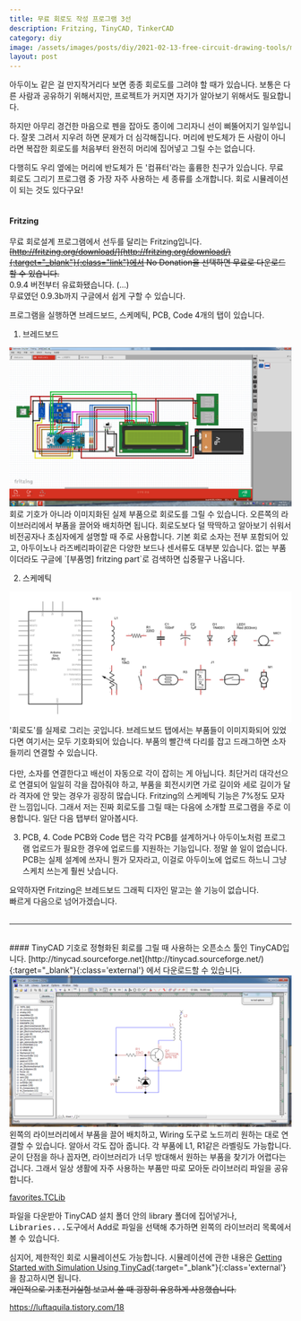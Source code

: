 ```yaml
---
title: 무료 회로도 작성 프로그램 3선
description: Fritzing, TinyCAD, TinkerCAD
category: diy
image: /assets/images/posts/diy/2021-02-13-free-circuit-drawing-tools/main.png
layout: post
---
```


아두이노 같은 걸 만지작거리다 보면 종종 회로도를 그려야 할 때가 있습니다. 보통은 다른 사람과 공유하기 위해서지만, 프로젝트가 커지면 자기가 알아보기 위해서도 필요합니다.  

하지만 아무리 경건한 마음으로 펜을 잡아도 종이에 그리자니 선이 삐뚤어지기 일쑤입니다. 잘못 그려서 지우려 하면 문제가 더 심각해집니다. 머리에 반도체가 든 사람이 아니라면 복잡한 회로도를 처음부터 완전히 머리에 집어넣고 그릴 수는 없습니다.

다행히도 우리 옆에는 머리에 반도체가 든 '컴퓨터'라는 훌륭한 친구가 있습니다. 무료 회로도 그리기 프로그램 중 가장 자주 사용하는 세 종류를 소개합니다. 회로 시뮬레이션이 되는 것도 있다구요!
<br><br>

#### Fritzing
무료 회로설계 프로그램에서 선두를 달리는 Fritzing입니다.  
<del>[http://fritzing.org/download/](http://fritzing.org/download/){:target="_blank"}{:class="link"}에서 No Donation을 선택하면 무료로 다운로드할 수 있습니다.</del>  
0.9.4 버전부터 유료화됐습니다. (...)  
무료였던 0.9.3b까지 구글에서 쉽게 구할 수 있습니다.  

프로그램을 실행하면 브레드보드, 스케메틱, PCB, Code 4개의 탭이 있습니다.  
1. 브레드보드
<img src='/assets/images/posts/diy/2021-02-13-free-circuit-drawing-tools/main.png'>
회로 기호가 아니라 이미지화된 실제 부품으로 회로도를 그릴 수 있습니다. 오른쪽의 라이브러리에서 부품을 끌어와 배치하면 됩니다. 회로도보다 덜 딱딱하고 알아보기 쉬워서 비전공자나 초심자에게 설명할 때 주로 사용합니다. 기본 회로 소자는 전부 포함되어 있고, 아두이노나 라즈베리파이같은 다양한 보드나 센서류도 대부분 있습니다. 없는 부품이더라도 구글에 `[부품명] fritzing part`로 검색하면 십중팔구 나옵니다.  

2. 스케메틱
<img src='/assets/images/posts/diy/2021-02-13-free-circuit-drawing-tools/1-fritzing.png'>
'회로도'를 실제로 그리는 곳입니다. 브레드보드 탭에서는 부품들이 이미지화되어 있었다면 여기서는 모두 기호화되어 있습니다. 부품의 빨간색 다리를 잡고 드래그하면 소자들끼리 연결할 수 있습니다.
<br><br>
다만, 소자를 연결한다고 배선이 자동으로 각이 잡히는 게 아닙니다. 최단거리 대각선으로 연결되어 일일히 각을 잡아줘야 하고, 부품을 회전시키면 가로 길이와 세로 길이가 달라 격자에 안 맞는 경우가 굉장히 많습니다. Fritzing의 스케메틱 기능은 7%정도 모자란 느낌입니다. 그래서 저는 진짜 회로도를 그릴 때는 다음에 소개할 프로그램을 주로 이용합니다. 일단 다음 탭부터 알아봅시다.

3. PCB, 4. Code
PCB와 Code 탭은 각각 PCB를 설계하거나 아두이노처럼 프로그램 업로드가 필요한 경우에 업로드를 지원하는 기능입니다. 정말 쓸 일이 없습니다. PCB는 실제 설계에 쓰자니 뭔가 모자라고, 이걸로 아두이노에 업로드 하느니 그냥 스케치 쓰는게 훨씬 낫습니다.

요약하자면 Fritzing은 브레드보드 그래픽 디자인 말고는 쓸 기능이 없습니다.  
빠르게 다음으로 넘어가겠습니다.
<br><br>

---
<br>
#### TinyCAD
기호로 정형화된 회로를 그릴 때 사용하는 오픈소스 툴인 TinyCAD입니다.
[http://tinycad.sourceforge.net](http://tinycad.sourceforge.net/){:target="_blank"}{:class='external'}
에서 다운로드할 수 있습니다.  

<img src='/assets/images/posts/diy/2021-02-13-free-circuit-drawing-tools/2-tinycad.png'>
왼쪽의 라이브러리에서 부품을 끌어 배치하고, Wiring 도구로 노드끼리 원하는 대로 연결할 수 있습니다. 알아서 각도 잡아 줍니다. 각 부품에 L1, R1같은 라벨링도 가능합니다.  
<br>
굳이 단점을 하나 꼽자면, 라이브러리가 너무 방대해서 원하는 부품을 찾기가 어렵다는 겁니다. 그래서 일상 생활에 자주 사용하는 부품만 따로 모아둔 라이브러리 파일을 공유합니다.  

[<i class='fas fa-download'></i> favorites.TCLib](https://luftaquila.io/droppy/$/zoltT)  


파일을 다운받아 TinyCAD 설치 폴더 안의 library 폴더에 집어넣거나, <kbd>Libraries...</kbd>도구에서 Add로 파일을 선택해 추가하면 왼쪽의 라이브러리 목록에서 볼 수 있습니다.  

심지어, 제한적인 회로 시뮬레이션도 가능합니다. 시뮬레이션에 관한 내용은 [Getting Started with Simulation Using TinyCad](http://www.users.on.net/~DrinkAlnwickRum/pages/tinycad/getstartOO.html){:target="_blank"}{:class='external'}을 참고하시면 됩니다.  
<del>개인적으로 기초전기실험 보고서 쓸 때 굉장히 유용하게 사용했습니다.</del>

https://luftaquila.tistory.com/18

